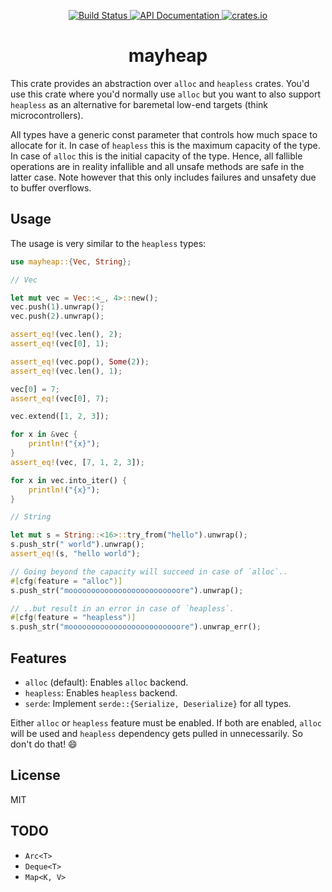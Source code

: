 <p align="center">
  <a href="https://github.com/zeenix/mayheap/actions/workflows/rust.yml">
    <img alt="Build Status" src="https://github.com/zeenix/mayheap/actions/workflows/rust.yml/badge.svg">
  </a>
  <a href="https://docs.rs/mayheap/">
    <img alt="API Documentation" src="https://docs.rs/mayheap/badge.svg">
  </a>
  <a href="https://crates.io/crates/mayheap">
    <img alt="crates.io" src="https://img.shields.io/crates/v/mayheap">
  </a>
</p>

<h1 align="center">mayheap</h1>

This crate provides an abstraction over `alloc` and `heapless` crates. You'd use this crate where
you'd normally use `alloc` but you want to also support `heapless` as an alternative for baremetal
low-end targets (think microcontrollers).

All types have a generic const parameter that controls how much space to allocate for it. In case of
`heapless` this is the maximum capacity of the type. In case of `alloc` this is the initial capacity
of the type. Hence, all fallible operations are in reality infallible and all unsafe methods are
safe in the latter case. Note however that this only includes failures and unsafety due to buffer
overflows.

## Usage

The usage is very similar to the `heapless` types:

```rust
use mayheap::{Vec, String};

// Vec

let mut vec = Vec::<_, 4>::new();
vec.push(1).unwrap();
vec.push(2).unwrap();

assert_eq!(vec.len(), 2);
assert_eq!(vec[0], 1);

assert_eq!(vec.pop(), Some(2));
assert_eq!(vec.len(), 1);

vec[0] = 7;
assert_eq!(vec[0], 7);

vec.extend([1, 2, 3]);

for x in &vec {
    println!("{x}");
}
assert_eq!(vec, [7, 1, 2, 3]);

for x in vec.into_iter() {
    println!("{x}");
}

// String

let mut s = String::<16>::try_from("hello").unwrap();
s.push_str(" world").unwrap();
assert_eq!(s, "hello world");

// Going beyond the capacity will succeed in case of `alloc`..
#[cfg(feature = "alloc")]
s.push_str("mooooooooooooooooooooooooore").unwrap();

// ..but result in an error in case of `heapless`.
#[cfg(feature = "heapless")]
s.push_str("mooooooooooooooooooooooooore").unwrap_err();
```

## Features

* `alloc` (default): Enables `alloc` backend.
* `heapless`: Enables `heapless` backend.
* `serde`: Implement `serde::{Serialize, Deserialize}` for all types.

Either `alloc` or `heapless` feature must be enabled. If both are enabled, `alloc` will be used and
`heapless` dependency gets pulled in unnecessarily. So don't do that! 😄

## License

MIT

## TODO

* `Arc<T>`
* `Deque<T>`
* `Map<K, V>`
